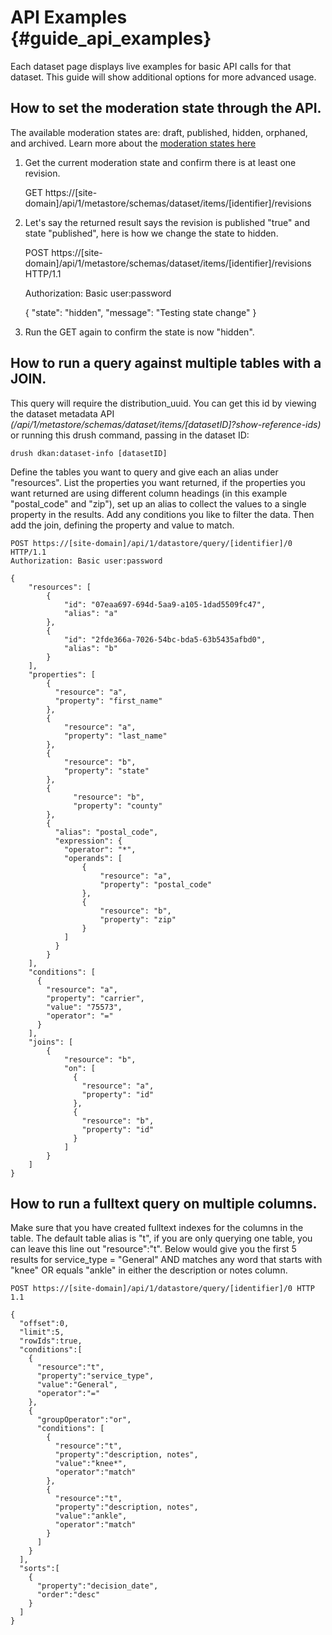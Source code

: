 # API Examples {#guide_api_examples}

Each dataset page displays live examples for basic API calls for that dataset.
This guide will show additional options for more advanced usage.

## How to set the moderation state through the API.
The available moderation states are: draft, published, hidden, orphaned, and archived. Learn more about the [moderation states here](md_docs_assets_pages_5_0_glossary.html#moderation_state)

1. Get the current moderation state and confirm there is at least one revision.


    GET https://[site-domain]/api/1/metastore/schemas/dataset/items/[identifier]/revisions


2. Let's say the returned result says the revision is published "true" and state "published", here is how we change the state to hidden.


    POST https://[site-domain]/api/1/metastore/schemas/dataset/items/[identifier]/revisions HTTP/1.1

    Authorization: Basic user:password

    {
        "state": "hidden",
        "message": "Testing state change"
    }


3. Run the GET again to confirm the state is now "hidden".


## How to run a query against multiple tables with a JOIN.
This query will require the distribution_uuid. You can get this id by viewing the dataset metadata API _(/api/1/metastore/schemas/dataset/items/[datasetID]?show-reference-ids)_ or running this drush command, passing in the dataset ID:

    drush dkan:dataset-info [datasetID]

Define the tables you want to query and give each an alias under "resources". List the properties you want returned, if the properties you want returned are using different column headings (in this example "postal_code" and "zip"), set up an alias to collect the values to a single property in the results. Add any conditions you like to filter the data. Then add the join, defining the property and value to match.

    POST https://[site-domain]/api/1/datastore/query/[identifier]/0 HTTP/1.1
    Authorization: Basic user:password

    {
        "resources": [
            {
                "id": "07eaa697-694d-5aa9-a105-1dad5509fc47",
                "alias": "a"
            },
            {
                "id": "2fde366a-7026-54bc-bda5-63b5435afbd0",
                "alias": "b"
            }
        ],
        "properties": [
            {
              "resource": "a",
              "property": "first_name"
            },
            {
                "resource": "a",
                "property": "last_name"
            },
            {
                "resource": "b",
                "property": "state"
            },
            {
                  "resource": "b",
                  "property": "county"
            },
            {
              "alias": "postal_code",
              "expression": {
                "operator": "*",
                "operands": [
                    {
                        "resource": "a",
                        "property": "postal_code"
                    },
                    {
                        "resource": "b",
                        "property": "zip"
                    }
                ]
              }
            }
        ],
        "conditions": [
          {
            "resource": "a",
            "property": "carrier",
            "value": "75573",
            "operator": "="
          }
        ],
        "joins": [
            {
                "resource": "b",
                "on": [
                  {
                    "resource": "a",
                    "property": "id"
                  },
                  {
                    "resource": "b",
                    "property": "id"
                  }
                ]
            }
        ]
    }

## How to run a fulltext query on multiple columns.
Make sure that you have created fulltext indexes for the columns in the table. The default table alias is "t", if you are only querying one table, you can leave this line out "resource":"t".
Below would give you the first 5 results for service_type = "General" AND matches any word that starts with "knee" OR equals "ankle" in either the description or notes column.

    POST https://[site-domain]/api/1/datastore/query/[identifier]/0 HTTP 1.1

    {
      "offset":0,
      "limit":5,
      "rowIds":true,
      "conditions":[
        {
          "resource":"t",
          "property":"service_type",
          "value":"General",
          "operator":"="
        },
        {
          "groupOperator":"or",
          "conditions": [
            {
              "resource":"t",
              "property":"description, notes",
              "value":"knee*",
              "operator":"match"
            },
            {
              "resource":"t",
              "property":"description, notes",
              "value":"ankle",
              "operator":"match"
            }
          ]
        }
      ],
      "sorts":[
        {
          "property":"decision_date",
          "order":"desc"
        }
      ]
    }

